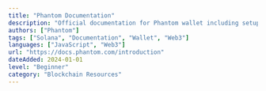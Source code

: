 ```yaml
---
title: "Phantom Documentation"
description: "Official documentation for Phantom wallet including setup, features, and Solana ecosystem integration"
authors: ["Phantom"]
tags: ["Solana", "Documentation", "Wallet", "Web3"]
languages: ["JavaScript", "Web3"]
url: "https://docs.phantom.com/introduction"
dateAdded: 2024-01-01
level: "Beginner"
category: "Blockchain Resources"
---
```


